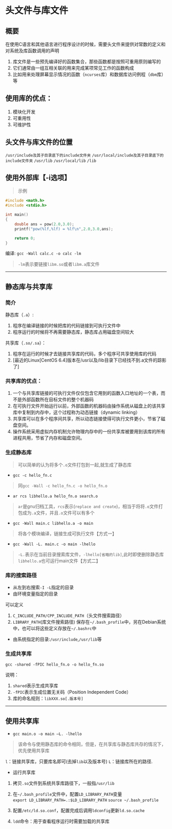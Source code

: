 # 头文件与库文件

## 概要

在使用C语言和其他语言进行程序设计的时候，需要头文件来提供对常数的定义和对系统及库函数调用的声明

1. 库文件是一些预先编译好的函数集合，那些函数都是按照可重用原则编写的
2. 它们通常由一组互相关联的用来完成某项常见工作的函数构成
3. 比如用来处理屏幕显示情况的函数（`ncurses`库）和数据库访问例程（`dbm`库）等

## 使用库的优点：

1. 模块化开发
2. 可重用性
3. 可维护性

## 头文件与库文件的位置

`/usr/include及其子目录底下的include文件夹`
`/usr/local/include及其子目录底下的include文件夹`
`/usr/lib`
`/usr/local/lib`
`/lib`

## 使用外部库【-i选项】

> 示例

```c
#include <math.h>
#include <stdio.h>

int main()
{
    double ans = pow(2.0,3.0);
    printf("pow(%lf,%lf) = %lf\n",2.0,3.0,ans);

    return 0;
}
```

编译:
`gcc -Wall calc.c -o calc -lm`
> `-lm`表示要链接`libm.so`或者`libm.a`库文件

--------------------

## 静态库与共享库

### 简介

静态库（`.a`）:

   1. 程序在编译链接的时候把库的代码链接到可执行文件中
   2. 程序运行的时候将不再需要静态库，静态库占用磁盘空间较大

共享库（`.so/.sa`）：

   1. 程序在运行的时候才去链接共享库的代码，多个程序可共享使用库的代码
   2. [最近的Linux[CentOS 6.4]版本在/usr以及/lib目录下已经找不到.a文件的踪影了]

### 共享库的优点：

1. 一个与共享库链接的可执行文件仅仅包含它用到的函数入口地址的一个表，而不是外部函数所在目标文件的整个机器码
2. 在可执行文件开始运行以前，外部函数的机器码由操作系统从磁盘上的该共享库中复制到内存中，这个过程称为动态链接（dynamic linking）
3. 共享库可以在多个程序间共享，所以动态链接使得可执行文件更小，节省了磁盘空间。
4. 操作系统采用虚拟内存机制允许物理内存中的一份共享库被要用到该库的所有进程共用，节省了内存和磁盘空间。

### 生成静态库

> 可以简单的认为将多个`.o`文件打包到一起,就生成了静态库

+ `gcc -c hello_fn.c`

 >同`gcc -Wall -c hello_fn.c -o hello_fn.o`

+ `ar rcs libhello.a hello_fn.o search.o`

 > `ar`是gnu归档工具，`rcs`表示(`replace and create`)，相当于将将`.o`文件打包成为`.a`文件，并且`.o`文件可以有多个

+ `gcc -Wall main.c libhello.a -o main`

 > 将各个模块编译，链接生成可执行文件【方式一】

+ `gcc -Wall -L. main.c -o main -lhello`

 > `-L.`表示在当前目录搜索库文件，`-lhello[省略的lib]`,此时即使删除静态库`libhello.a`也可运行main文件【方式二】

### 库的搜索路径

+ 从左到右搜索`-I -L`指定的目录
+ 由环境变量指定的目录

 可以定义

 1. `C_INCLUDE_PATH/CPP_INCLUDE_PATH`（头文件搜索路径）
 2. `LIBRARY_PATH`(库文件搜索路径)
 保存在`~/.bash_profile`中，另在Debian系统中，也可以将这些定义存放在`~/.bashrc`中

+ 由系统指定的目录:`/usr/include`,`/usr/lib`等

### 生成共享库

`gcc -shared -fPIC hello_fn.o -o hello_fn.so`

说明：

1. `shared`表示生成共享库
2. `-fPIC`表示生成位置无关码（Position Independent Code）
3. 库的命名规则：`libXXX.so[.版本号]`

---------

## 使用共享库

+ `gcc main.o -o main –L. -lhello`

 > 该命令与使用静态库的命令相同，但是，在共享库与静态库共存的情况下，优先使用共享库

`l`：链接共享库，只要库名即可(去掉`lib`以及版本号)
`L`：链接库所在的路径.

+ 运行共享库

1. 拷贝`.so`文件到系统共享库路径下，一般指`/usr/lib`
2. 在`~/.bash_profile`文件中，配置`LD_LIBRARY_PATH`变量
    `export LD_LIBRARY_PATH=.:$LD_LIBRARY_PATH`
    `source ~/.bash_profile`
3. 配置`/etc/ld.so.conf`，配置完成后调用`ldconfig`更新`ld.so.cache`

4. `ldd`命令：用于查看程序运行时需要加载的共享库
